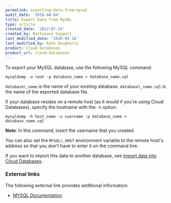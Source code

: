 ```yaml
---
permalink: exporting-data-from-mysql
audit_date: '2018-04-04'
title: Export Data from MySQL
type: article
created_date: '2012-07-24'
created_by: Rackspace Support
last_modified_date: '2018-04-18'
last_modified_by: Kate Dougherty
product: Cloud Databases
product_url: cloud-databases
---
```


To export your MySQL database, use the following MySQL command:

    mysqldump -u root -p database_name > database_name.sql

`database\_name` is the name of your existing database. `database\_name.sql`
is the name of the exported database file.

If your database resides on a remote host (as it would if you're using
Cloud Databases), specify the hostname with the `-h` option:

    mysqldump -h host_name -u username -p database_name > database_name.sql

**Note**: In this command, insert the username that you created.

You can also set the `MYSQL\_HOST` environment variable to the
remote host's address so that you don't have to enter it on the command line.

If you want to import this data to another database, see
[Import data into Cloud
Databases](https://docs-ospc.rackspace.com/support/how-to/cloud-databases/importing-data-into-cloud-databases).

### External links

The following external link provides additional information:

- [MYSQL Documentation](https://dev.mysql.com/doc/)
